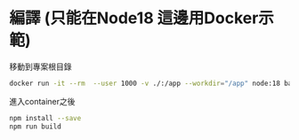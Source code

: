 # 編譯 (只能在Node18 這邊用Docker示範)

移動到專案根目錄

```bash
docker run -it --rm  --user 1000 -v ./:/app --workdir="/app" node:18 bash
```

進入container之後

```bash
npm install --save
npm run build
```